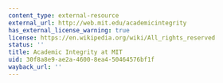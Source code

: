 ```yaml
---
content_type: external-resource
external_url: http://web.mit.edu/academicintegrity
has_external_license_warning: true
license: https://en.wikipedia.org/wiki/All_rights_reserved
status: ''
title: Academic Integrity at MIT
uid: 30f8a8e9-ae2a-4600-8ea4-50464576bf1f
wayback_url: ''
---
```

